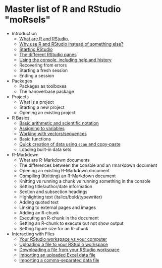 # Master list of R and RStudio "moRsels"

- Introduction
    - [What are R and RStudio.](morsels/whatAreRAndRStudio.md)
    - [Why use R and RStudio instead of something else?](morsels/whyRStudio.md)
    - [Starting RStudio](morsels/loggingToRStudio.md)
    - [The different RStudio panes](morsels/RStudioSections.md)
    - [Using the console, including help and history](morsels/WorkingWithConsole.md)
    - Recovering from errors
    - Starting a fresh session
    - Ending a session
- Packages
    - Packages as toolboxes
    - The hanoverbase package
- Projects
    - What is a project
    - Starting a new project
    - Opening an existing project
- R Basics
    - [Basic arithmetic and scientific notation](morsels/arithmetic.md)
    - [Assigning to variables](morsels/variableAssignment.md)
    - [Working with vectors/sequences](morsels/vectors.md)
    - Basic functions
    - [Quick creation of data using `scan` and copy-paste](morsels/usingScan.md)
    - Loading built-in data sets
- R-Markdown
    - What are R-Markdown documents
    - The differences between the console and an rmarkdown document
    - Opening an existing R-Markdown document
    - Compiling (Knitting) an R-Markdown document
    - Knitting vs running a chunk vs running something in the console
    - Setting title/author/date information
    - Section and subsection headings
    - Highlighting text (italics/bold/typewriter)
    - Adding quoted text
    - Linking to external pages and images
    - Adding an R-chunk
    - Executing an R-chunk in the document
    - Setting an R-chunk to execute but not show output
    - Setting figure size for an R-chunk
- Interacting with Files
    - [Your RStudio workspace vs your computer](morsels/workspaceVsComputer.md)
    - [Uploading a file to your RStudio workspace](morsels/uploadFiles.md)
    - [Downloading a file from your RStudio workspace](morsels/downloadFiles.md)
    - [Importing an uploaded Excel data file](morsels/loadingExcel.md)
    - [Importing a comma-separated data file](morsels/loadingDataCSV.md)
